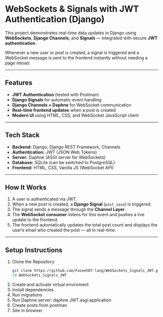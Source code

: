 # WebSockets & Signals with JWT Authentication (Django)

This project demonstrates real-time data updates in Django using **WebSockets**, **Django Channels**, and **Signals** — integrated with secure **JWT authentication**.  

Whenever a new user or post is created, a signal is triggered and a WebSocket message is sent to the frontend instantly without needing a page reload.  

---

##  Features

- **JWT Authentication** (tested with Postman)  
- **Django Signals** for automatic event handling  
- **Django Channels + Daphne** for WebSocket communication  
- **Real-time frontend updates** when a post is created  
- **Modern UI** using HTML, CSS, and WebSocket JavaScript client  

---

##  Tech Stack

- **Backend:** Django, Django REST Framework, Channels  
- **Authentication:** JWT (JSON Web Tokens)  
- **Server:** Daphne (ASGI server for WebSockets)  
- **Database:** SQLite (can be switched to PostgreSQL)  
- **Frontend:** HTML, CSS, Vanilla JS (WebSocket API)

---

##  How It Works

1. A user is authenticated via JWT.  
2. When a new post is created, a **Django Signal** (`post_save`) is triggered.  
3. The signal sends a message through the **Channel Layer**.  
4. The **WebSocket consumer** listens for this event and pushes a live update to the frontend.  
5. The frontend automatically updates the total post count and displays the user’s email who created the post — all in real-time.  

---

##  Setup Instructions

1. Clone the Repository
   ```bash
   git clone https://github.com/Faseeh07-lang/WebSockets_Signals_JWT.git
   cd WebSockets_Signals_JWT
2. Create and activate virtual enviroment
3. Install dependencies
4. Run migrations
5. Run Daphne server: daphne JWT.asgi:application
6. Create posts from postman
7. See in browser

